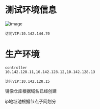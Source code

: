 # 测试环境信息
![image](https://user-images.githubusercontent.com/66053946/163104404-35d1c1a0-9d93-43da-bcda-70cc611eca83.png)
```
访问VIP:10.142.144.70
```
# 生产环境
```
controller
10.142.128.11,10.142.128.12,10.142.128.13
```

```
访问VIP:10.142.128.15
```
镜像仓库根据域名已经创建

ip地址池根据节点子网划分
